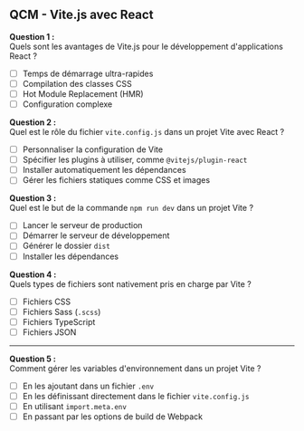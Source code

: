 ## **QCM - Vite.js avec React**

**Question 1 :**  
Quels sont les avantages de Vite.js pour le développement d'applications React ?

- [ ] Temps de démarrage ultra-rapides
- [ ] Compilation des classes CSS
- [ ] Hot Module Replacement (HMR)
- [ ] Configuration complexe

**Question 2 :**  
Quel est le rôle du fichier `vite.config.js` dans un projet Vite avec React ?

- [ ] Personnaliser la configuration de Vite
- [ ] Spécifier les plugins à utiliser, comme `@vitejs/plugin-react`
- [ ] Installer automatiquement les dépendances
- [ ] Gérer les fichiers statiques comme CSS et images

**Question 3 :**  
Quel est le but de la commande `npm run dev` dans un projet Vite ?

- [ ] Lancer le serveur de production
- [ ] Démarrer le serveur de développement
- [ ] Générer le dossier `dist`
- [ ] Installer les dépendances

**Question 4 :**  
Quels types de fichiers sont nativement pris en charge par Vite ?

- [ ] Fichiers CSS
- [ ] Fichiers Sass (`.scss`)
- [ ] Fichiers TypeScript
- [ ] Fichiers JSON

---

**Question 5 :**  
Comment gérer les variables d'environnement dans un projet Vite ?

- [ ] En les ajoutant dans un fichier `.env`
- [ ] En les définissant directement dans le fichier `vite.config.js`
- [ ] En utilisant `import.meta.env`
- [ ] En passant par les options de build de Webpack
